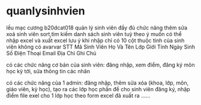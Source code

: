 # quanlysinhvien
lều mạc cương b20dcat018
quản lý sinh viên 
đầy đủ chức năng thêm sửa xoá sinh viên
sort,tìm kiếm danh sách sinh viên tuỳ theo ý muốn 
có thể nhập excel và xuất excel 
lưu ý khi nhập chỉ có 10 cột thuộc tính của sinh viên không có avarvar
STT	Mã Sinh Viên	Họ Và Tên	Lớp	Giới Tính	Ngày Sinh	Số Điện Thoại	Email	Địa Chỉ	Ghi Chú


có các chức năng cơ bản của sinh viên: đăng nhập, xem điểm, đăng ký môn học kỳ tới, sửa thông tin các nhân

có các chức năng của 1 admin: đăng nhập, thêm sửa xóa (khoa, lớp, môn, giáo viên, kỳ học), tạo ra các lớp học phần để cho sinh viên đăng ký, nhập điểm file exel cho 1 lớp học theo form excel đã xuất ra
......